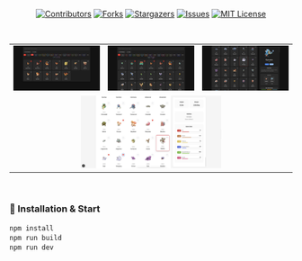 <a id="readme-top"></a>

<div align="center">

[![Contributors][contributors-shield]][contributors-url]
[![Forks][forks-shield]][forks-url]
[![Stargazers][stars-shield]][stars-url]
[![Issues][issues-shield]][issues-url]
[![MIT License][license-shield]][license-url]

</div>

<!-- Badges Shields -->
[contributors-shield]: https://custom-icon-badges.demolab.com/github/contributors/GylanSalih/Pokedex?color=FF0000&logo=group&label=Contributors&logoColor=white&style=for-the-badge&labelColor=000000
[forks-shield]: https://custom-icon-badges.demolab.com/github/forks/GylanSalih/Pokedex?color=FF0000&logo=repo-forked&label=Forks&logoColor=white&style=for-the-badge&labelColor=000000
[stars-shield]: https://custom-icon-badges.demolab.com/github/stars/GylanSalih/Pokedex?color=FF0000&label=Stars&style=for-the-badge&logo=star&logoColor=white&labelColor=000000
[issues-shield]: https://custom-icon-badges.demolab.com/github/issues/GylanSalih/Pokedex?color=FF0000&logo=issue-opened&label=Issues&logoColor=white&labelColor=000000&style=for-the-badge
[license-shield]: https://custom-icon-badges.demolab.com/github/license/GylanSalih/Pokedex?color=FF0000&logo=law&label=License&logoColor=white&style=for-the-badge&labelColor=000000

<!-- Badges Links -->
[contributors-url]: https://github.com/GylanSalih/Pokedex/graphs/contributors
[forks-url]: https://github.com/GylanSalih/Pokedex/network/members
[stars-url]: https://github.com/GylanSalih/Pokedex/stargazers
[issues-url]: https://github.com/GylanSalih/Pokedex/issues
[license-url]: https://github.com/GylanSalih/Pokedex/blob/main/LICENSE

<!-- PROJECT SHOWCASE -->
<br />
<table align="center">
  <tr>
    <td align="center">
      <a href="https://github.com/GylanSalih/Pokedex">
        <img src="https://github.com/GylanSalih/Pokedex/blob/main/public/assets/img/showcase/pokedex1.png" alt="Pokedex 1" width="250">
      </a>
    </td>
    <td align="center">
      <a href="https://github.com/GylanSalih/Pokedex">
        <img src="http://github.com/GylanSalih/Pokedex/blob/main/public/assets/img/showcase/pokedex2.png" alt="Pokedex 2" width="250">
      </a>
    </td>
    <td align="center">
      <a href="https://github.com/GylanSalih/Pokedex">
        <img src="http://github.com/GylanSalih/Pokedex/blob/main/public/assets/img/showcase/pokedex3.png" alt="Pokedex 3" width="250">
      </a>
    </td>
  </tr>
  <tr>
    <td align="center" colspan="3">
      <a href="https://github.com/GylanSalih/Pokedex">
        <img src="http://github.com/GylanSalih/Pokedex/blob/main/public/assets/img/showcase/pokedex4.png" alt="Pokedex 4" width="250">
      </a>
    </td>
  </tr>
</table>
<br />

### 🚀 Installation & Start

```bash
npm install
npm run build
npm run dev

